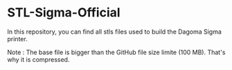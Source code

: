 # STL-Sigma-Official

In this repository, you can find all stls files used to build the Dagoma Sigma printer.

Note : The base file is bigger than the GitHub file size limite (100 MB). That's why it is compressed.
